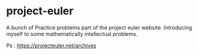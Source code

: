 # project-euler

A bunch of Practice problems part of the project euler website.
Introducing myself to some mathematically intellectual problems.

Ps : https://projecteuler.net/archives
